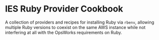 # IES Ruby Provider Cookbook

A collection of providers and recipes for installing Ruby via `rbenv`, allowing multiple Ruby versions to coexist on the
same AWS instance while not interfering at all with the OpsWorks requirements on Ruby.
